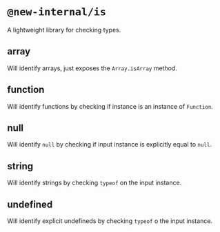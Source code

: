# `@new-internal/is`

A lightweight library for checking types.

## array

Will identify arrays, just exposes the `Array.isArray` method.

## function

Will identify functions by checking if instance is an instance of `Function`.

## null

Will identify `null` by checking if input instance is explicitly equal to `null`.

## string

Will identify strings by checking `typeof` on the input instance.

## undefined

Will identify explicit undefineds by checking `typeof` o the input instance.
